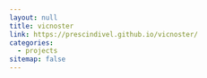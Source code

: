 ```yaml
---
layout: null
title: vicnoster
link: https://prescindivel.github.io/vicnoster/
categories:
  - projects
sitemap: false
---
```

